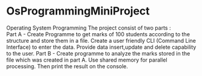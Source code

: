 # OsProgrammingMiniProject
Operating  System Programming 
The project consist of two parts : <br>
Part A -  Create Programme to get marks of 100 students according to the structure  and store them in a file. Create a user friendly CLI (Command Line Interface) to enter the data. Provide data insert,update and delete capability to the user.
Part B - Create programme to analyze the marks stored in the file which was created in part A. Use shared memory for parallel processing. Then print the result on the console.
